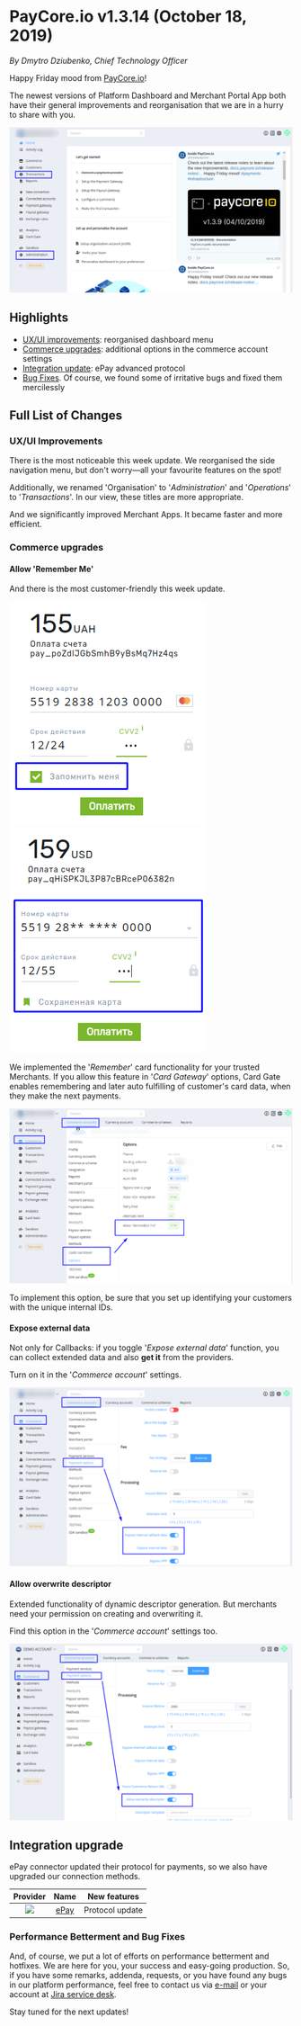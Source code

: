 # **PayCore.io v1.3.14 (October 18, 2019)**

*By Dmytro Dziubenko, Chief Technology Officer*

Happy Friday mood from [PayCore.io](http://paycore.io/)!

The newest versions of Platform Dashboard and Merchant Portal App both have their general improvements and reorganisation that we are in a hurry to share with you.

![](images/v1.3.14/re-organisition.png)

## Highlights

* [UX/UI improvements](#uxui-improvements): reorganised dashboard menu
* [Commerce upgrades](#commerce-upgrades): additional options in the commerce account settings
* [Integration update](#integration-upgrade): ePay advanced protocol
* [Bug Fixes](#performance-betterment-and-bug-fixes). Of course, we found some of irritative bugs and fixed them mercilessly

## Full List of Changes

### UX/UI Improvements

There is the most noticeable this week update. We reorganised the side navigation menu, but don't worry&mdash;all your favourite features on the spot!

Additionally, we renamed 'Organisation' to '*Administration*' and '*Operations*' to '*Transactions*'. In our view, these titles are more appropriate.

And we significantly improved Merchant Apps. It became faster and more efficient.

### Commerce upgrades

#### Allow 'Remember Me'

And there is the most customer-friendly this week update.

![](images/v1.3.14/remember-me0.png) ![](images/v1.3.14/remember-me.png)

We implemented the '*Remember*' card functionality for your trusted Merchants. If you allow this feature in '*Card Gateway*' options, Card Gate enables remembering and later auto fulfilling of customer's card data, when they make the next payments.

![](images/v1.3.14/allow-remember-me.png)

To implement this option, be sure that you set up identifying your customers with the unique internal IDs.

#### Expose external data

Not only for Callbacks: if you toggle '*Expose external data*' function, you can collect extended data and also **get it** from the providers.

Turn on it in the '*Commerce account*' settings.

![](images/v1.3.14/expose-data.png)

#### Allow overwrite descriptor

Extended functionality of dynamic descriptor generation. But merchants need your permission on creating and overwriting it.

Find this option in the '*Commerce account*' settings too.

![](images/v1.3.14/descriptor.png)

## Integration upgrade

ePay connector updated their protocol for payments, so we also have upgraded our connection methods.

| Provider | Name  | New features |
|:-:|:-:|:-:|
|<img src="https://static.openfintech.io/payment_providers/epay/logo.png?w=70" width="70px"> | [ePay](/connectors/epay/) | Protocol update |

### Performance Betterment and Bug Fixes

And, of course, we put a lot of efforts on performance betterment and hotfixes. We are here for you, your success and easy-going production. So, if you have some remarks, addenda, requests, or you have found any bugs in our platform performance, feel free to contact us via [e-mail](mailto:support@paycore.io) or your account at [Jira service desk](https://support.paycore.io).

Stay tuned for the next updates!
